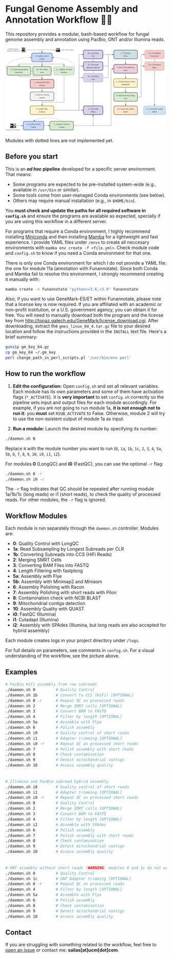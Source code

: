 # Fungal Genome Assembly and Annotation Workflow 🧬🍄

This repository provides a modular, bash-based workflow for fungal genome assembly and annotation using PacBio, ONT and/or Illumina reads.

<img src="./img/workflow.png">

Modules with dotted lines are not implemented yet.

## Before you start

This is an **_ad hoc_ pipeline** developed for a specific server environment. That means:
- Some programs are expected to be pre-installed system-wide (e.g., available in `/usr/bin` or similar).
- Some tools come from user-managed Conda environments (see below).
- Others may require manual installation (e.g., in `$HOME/bin`).

You **must check and update the paths for all required software in `config.sh`** and ensure the programs are available as expected, specially if you are using this workflow in a different server.

For programs that require a Conda environment, I highly recommend installing [Miniconda](https://docs.anaconda.com/free/miniconda/index.html) and then installing [Mamba](https://anaconda.org/conda-forge/mamba) for a lightweight and fast experience. I provide YAML files under `/envs` to create all neccesary environments with `mamba env create -f <file.yml>`. Check module code and `config.sh` to know if you need a Conda environment for that one.

There is only one Conda environment for which I do not provide a YAML file: the one for module 11a (annotation with Funannotate). Since both Conda and Mamba fail to resolve this environment, I strongly recommend creating it manually with:

```bash
mamba create -n funannotate "python>=3.6,<3.9" funannotate
```

Also, if you want to use GeneMark-ES/ET within Funannotate, please note that a license key is now required. If you are affiliated with an academic or non-profit institution, or a U.S. government agency, you can obtain it for free. You will need to manually download both the program and the license key from http://topaz.gatech.edu/GeneMark/license_download.cgi. After downloading, extract the `gmes_linux_64_4.tar.gz` file to your desired location and follow the instructions provided in the `INSTALL` text file. Here's a brief summary:

```bash
gunzip gm_key_64.gz
cp gm_key_64 ~/.gm_key
perl change_path_in_perl_scripts.pl '/usr/bin/env perl'
```

## How to run the workflow

1. **Edit the configuration:** Open `config.sh` and set all relevant variables. Each module has its own parameters and some of them have activation flags (`*_ACTIVATE`). It is **very important** to set `config.sh` correctly so the pipeline sets input and output files for each module accordingly. For example, if you are not going to run module 1a, **it is not enough not to run it**: you **must** set `RSUB_ACTIVATE` to False. Otherwise, module 2 will try to use the non-existent output of module 1a as input. 

2. **Run a module:** Launch the desired module by specifying its number:

```bash
./daemon.sh N
```

Replace `N` with the module number you want to run (`0`, `1a`, `1b`, `1c`, `2`, `3`, `4`, `5a`, `5b`, `6`, `7`, `8`, `9`, `10`, `i0`, `i1`, `i2`).

For modules **0** (LongQC) and **i0** (FastQC), you can use the optional `-r` flag:

```bash
./daemon.sh 0 -r
./daemon.sh i0 -r
```
The `-r` flag indicates that QC should be repeated after running module 1a/1b/1c (long reads) or i1 (short reads), to check the quality of processed reads. For other modules, the `-r` flag is ignored.

## Workflow Modules

Each module is run separately through the `daemon.sh` controller. Modules are:

- **0**: Quality Control with LongQC
- **1a**: Read Subsampling by Longest Subreads per CLR
- **1b**: Converting Subreads into CCS (HiFi Reads)
- **2**: Merging SMRT Cells
- **3**: Converting BAM Files into FASTQ
- **4**: Length Filtering with fastplong
- **5a**: Assembly with Flye
- **5b**: Assembly with Minimap2 and Miniasm
- **6**: Assembly Polishing with Racon
- **7**: Assembly Polishing with short reads with Pilon
- **8**: Contamination check with NCBI BLAST
- **9**: Mitochondrial contigs detection
- **10**: Assembly Quality with QUAST
- **i0**: FastQC (Illumina)
- **i1**: Cutadapt (Illumina)
- **i2**: Assembly with SPAdes (Illumina, but long reads are also accepted for hybrid assembly)

Each module creates logs in your project directory under `/logs`.

For full details on parameters, see comments in `config.sh`. For a visual understanding of the workflow, see the picture above.

## Examples

```bash
# PacBio HiFi assembly from raw subreads
./daemon.sh 0         # Quality Control
./daemon.sh 1b        # Convert to CCS (HiFi) [OPTIONAL]
./daemon.sh 0 -r      # Repeat QC on processed reads
./daemon.sh 2         # Merge SMRT cells [OPTIONAL]
./daemon.sh 3         # Convert BAM to FASTQ
./daemon.sh 4         # Filter by length [OPTIONAL]
./daemon.sh 5a        # Assemble with Flye
./daemon.sh 6         # Polish assembly
./daemon.sh i0        # Quality control of short reads
./daemon.sh i1        # Adapter trimming [OPTIONAL]
./daemon.sh i0 -r     # Repeat QC on processed short reads
./daemon.sh 7         # Polish assembly with short reads
./daemon.sh 8         # Check contamination
./daemon.sh 9         # Detect mitochondrial contigs
./daemon.sh 10        # Assess assembly quality


# Illumina and PacBio subread hybrid assembly
./daemon.sh i0        # Quality control of short reads
./daemon.sh i1        # Adapter trimming [OPTIONAL]
./daemon.sh i0 -r     # Repeat QC on processed short reads
./daemon.sh 0         # Quality Control
./daemon.sh 2         # Merge SMRT cells [OPTIONAL]
./daemon.sh 3         # Convert BAM to FASTQ
./daemon.sh 4         # Filter by length [OPTIONAL]
./daemon.sh i2        # Assemble with SPAdes
./daemon.sh 6         # Polish assembly
./daemon.sh 7         # Polish assembly with short reads
./daemon.sh 8         # Check contamination
./daemon.sh 9         # Detect mitochondrial contigs
./daemon.sh 10        # Assess assembly quality


# ONT assembly without short reads (WARNING: modules 0 and 1c do not work for ONT yet)
./daemon.sh 0         # Quality Control
./daemon.sh 1c        # ONT Adapter trimming [OPTIONAL]
./daemon.sh 0 -r      # Repeat QC on processed reads
./daemon.sh 4         # Filter by length [OPTIONAL]
./daemon.sh 5a        # Assemble with Flye
./daemon.sh 6         # Polish assembly
./daemon.sh 8         # Check contamination
./daemon.sh 9         # Detect mitochondrial contigs
./daemon.sh 10        # Assess assembly quality
```

## Contact

If you are struggling with something related to the workflow, feel free to [open an issue](https://github.com/SergioAlias/ga-workflow/issues/new) or contact me: **salias[at]ucm[dot]com**.
